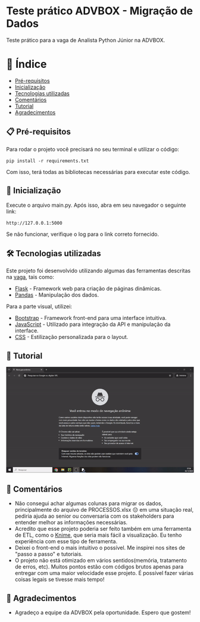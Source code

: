 # Teste prático ADVBOX - Migração de Dados

Teste prático para a vaga de Analista Python Júnior na ADVBOX.

# 📜 Índice 

* [Pré-requisitos](#Pré-requisitos)
* [Inicialização](#Inicialização)
* [Tecnologias utilizadas](#Tecnologias-utilizadas)
* [Comentários](#Comentários)
* [Tutorial](#Tutorial)
* [Agradecimentos](#Agradecimentos)

## 📋 Pré-requisitos

Para rodar o projeto você precisará no seu terminal e utilizar o código:

```
pip install -r requirements.txt
```

Com isso, terá todas as bibliotecas necessárias para executar este código.

## 🚀 Inicialização

Execute o arquivo main.py. Após isso, abra em seu navegador o seguinte link:

```
http://127.0.0.1:5000
```

Se não funcionar, verifique o log para o link correto fornecido.

## 🛠️ Tecnologias utilizadas

Este projeto foi desenvolvido utilizando algumas das ferramentas descritas na [vaga](https://www.linkedin.com/jobs/view/4081338347/), tais como:

* [Flask](https://flask.palletsprojects.com/en/stable/) - Framework web para criação de páginas dinâmicas.
* [Pandas](https://pandas.pydata.org/) - Manipulação dos dados.

Para a parte visual, utilizei:

* [Bootstrap](https://getbootstrap.com/docs/5.3/getting-started/introduction/) - Framework front-end para uma interface intuitiva.
* [JavaScript](https://getbootstrap.com/docs/5.3/getting-started/introduction/) - Utilizado para integração da API e manipulação da interface.
* [CSS](https://developer.mozilla.org/pt-BR/docs/Web/CSS) - Estilização personalizada para o layout.

## 🎥 Tutorial

![Tutorial](Advbox/BACKUP/tutorial.gif)

## 📝 Comentários

* Não consegui achar algumas colunas para migrar os dados, principalmente do arquivo de PROCESSOS.xlsx 😔 em uma situação real, pediria ajuda ao senior ou conversaria com os stakeholders para entender melhor as informações necessárias.
* Acredito que esse projeto poderia ser feito também em uma ferramenta de ETL, como o [Knime](https://www.knime.com/), que seria mais fácil a visualização. Eu tenho experiência com esse tipo de ferramenta.
* Deixei o front-end o mais intuitivo o possível. Me inspirei nos sites de "passo a passo" e tutoriais.
* O projeto não está otimizado em vários sentidos(memória, tratamento de erros, etc). Muitos pontos estão com códigos brutos apenas para entregar com uma maior velocidade esse projeto. É possível fazer várias coisas legais se tivesse mais tempo!

## 🎁 Agradecimentos

* Agradeço a equipe da ADVBOX pela oportunidade. Espero que gostem!
